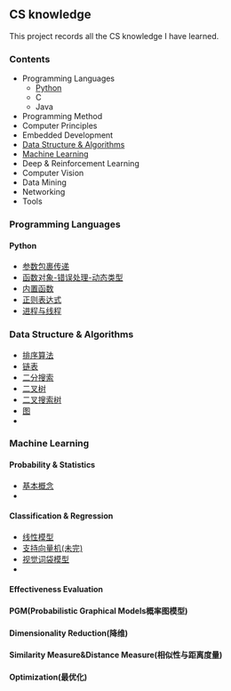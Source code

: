 ## CS knowledge

This project records all the CS knowledge I have learned.

### Contents

* Programming Languages
  * [Python](#python)
  * C
  * Java
* Programming Method
* Computer Principles
* Embedded Development
* [Data Structure &  Algorithms](#algo)
* [Machine Learning](#machine)
* Deep & Reinforcement Learning
* Computer Vision
* Data Mining
* Networking
* Tools



### Programming Languages

#### <span id="python">Python</span>

* [参数包裹传递](python/参数包裹传递.md)
* [函数对象-错误处理-动态类型](python/函数对象-错误处理-动态类型.md)
* [内置函数](python/内置函数.md)
* [正则表达式](python/正则表达式.md)
* [进程与线程](python/进程与线程.md)




### <span id="algo">Data Structure &  Algorithms</span>

* [排序算法](algorithm/sorting.md)
* [链表](algorithm/Linked_List.md)
* [二分搜索](algorithm/Binary_Search.md)
* [二叉树](algorithm/binary_tree.md)
* [二叉搜索树](algorithm/binary_search_tree.md)
* [图](algorithm/graph.md)
* ​



### <span id="machine">Machine Learning</span>

#### Probability & Statistics

* [基本概念](machine_learning/基本概念.md)
* ​

#### Classification & Regression

- [线性模型](machine_learning/%E7%BA%BF%E6%80%A7%E6%A8%A1%E5%9E%8B.md)
- [支持向量机(未完)](machine_learning/%E6%94%AF%E6%8C%81%E5%90%91%E9%87%8F%E6%9C%BA,md)
- [视觉词袋模型](machine_learning/视觉词袋模型.md)
- ​

#### Effectiveness Evaluation



#### PGM(Probabilistic Graphical Models概率图模型)



#### Dimensionality Reduction(降维)



#### Similarity Measure&Distance Measure(相似性与距离度量)



#### Optimization(最优化)

